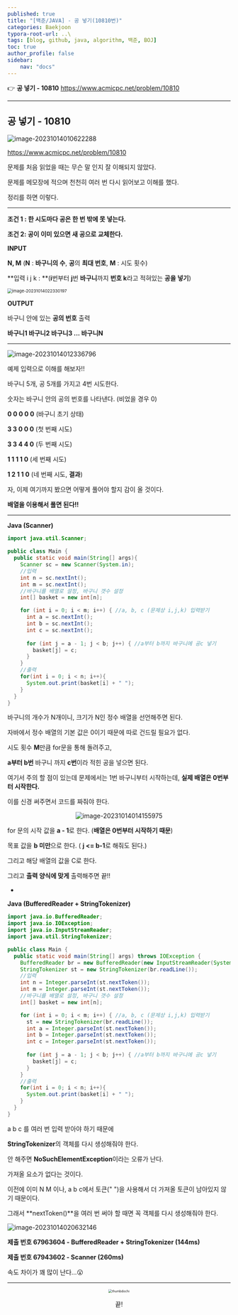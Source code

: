 ```yaml
---
published: true
title: "[백준/JAVA] - 공 넣기(10810번)"
categories: Baekjoon
typora-root-url: ..\
tags: [blog, github, java, algorithm, 백준, BOJ]
toc: true
author_profile: false
sidebar:
    nav: "docs"
---
```


👉 **공 넣기 - 10810** <a href="https://www.acmicpc.net/problem/10810" target="_blank">https://www.acmicpc.net/problem/10810 </a>

---

## 공 넣기 - 10810

![image-20231014010622288](/images/2023-10-14-boj_10810/image-20231014010622288.png)

<a href="https://www.acmicpc.net/problem/10810" target="_blank">https://www.acmicpc.net/problem/10810 </a>

문제를 처음 읽었을 때는 무슨 말 인지 잘 이해되지 않았다.

문제를 메모장에 적으며 천천히 여러 번 다시 읽어보고 이해를 했다.

정리를 하면 이렇다.

---

**조건 1 : 한 시도마다 공은 한 번 밖에 못 넣는다.** 

**조건 2: 공이 이미 있으면 새 공으로 교체한다.**

**INPUT**

**N, M** (**N** : **바구니의 수**, **공**의 **최대 번호**, **M** : 시도 횟수)



**입력 i j k : **(**i**번부터 **j**번 **바구니**까지 **번호 k**라고 적혀있는 **공을 넣기**)

<img src="/images/2023-10-14-boj_10810/image-20231014022330197.png" alt="image-20231014022330197" style="zoom: 67%;" />

**OUTPUT**

바구니 안에 있는 **공의 번호** 출력

**바구니1 바구니2 바구니3 ... 바구니N**

---

![image-20231014012336796](/images/2023-10-14-boj_10810/image-20231014012336796.png)

예제 입력으로 이해를 해보자!!

바구니 5개, 공 5개를 가지고 4번 시도한다.

숫자는 바구니 안의 공의 번호를 나타낸다. (비었을 경우 0)

**0 0 0 0 0** (바구니 초기 상태)

**3 3 0 0 0** (첫 번째 시도)

**3 3 4 4 0** (두 번째 시도)

**1 1 1 1 0** (세 번째 시도)

**1 2 1 1 0** (네 번째 시도, **결과**)

자, 이제 여기까지 봤으면 어떻게 풀어야 할지 감이 올 것이다.

**배열을 이용해서 풀면 된다!!**

---

**Java (Scanner)**

```java
import java.util.Scanner;

public class Main {
  public static void main(String[] args){
    Scanner sc = new Scanner(System.in);
    //입력
    int n = sc.nextInt();
    int m = sc.nextInt();
    //바구니를 배열로 설정, 바구니 갯수 설정
    int[] basket = new int[n];

    for (int i = 0; i < m; i++) { //a, b, c (문제상 i,j,k) 입력받기
      int a = sc.nextInt();
      int b = sc.nextInt();
      int c = sc.nextInt();
    
      for (int j = a - 1; j < b; j++) { //a부터 b까지 바구니에 공c 넣기
        basket[j] = c;
      }
    }
    //출력
    for(int i = 0; i < n; i++){
      System.out.print(basket[i] + " ");
    }
  }
}
```

바구니의 개수가 N개이니, 크기가 N인 정수 배열을 선언해주면 된다.

자바에서 정수 배열의 기본 값은 0이기 때문에 따로 건드릴 필요가 없다.

시도 횟수 **M**만큼 for문을 통해 돌려주고,

**a부터 b번** 바구니 까지 **c번**이라 적힌 공을 넣으면 된다.

여기서 주의 할 점이 있는데 문제에서는 1번 바구니부터 시작하는데, **실제 배열은 0번부터 시작한다.** 

이를 신경 써주면서 코드를 짜줘야 한다.

<p align = "center"><img src="/images/2023-10-14-boj_10810/image-20231014014155975.png" alt="image-20231014014155975" /></p>

for 문의 시작 값을 **a - 1**로 한다. (**배열은 0번부터 시작하기 때문**)

목표 값을 **b 미만**으로 한다. ( **j <= b-1**로 해줘도 된다.)

그리고 해당 배열의 값을 C로 한다.

그리고 **출력 양식에 맞게** 출력해주면 끝!!

-

**Java (BufferedReader + StringTokenizer)**

```java
import java.io.BufferedReader;
import java.io.IOException;
import java.io.InputStreamReader;
import java.util.StringTokenizer;

public class Main {
  public static void main(String[] args) throws IOException {
    BufferedReader br = new BufferedReader(new InputStreamReader(System.in));
    StringTokenizer st = new StringTokenizer(br.readLine());
    //입력
    int n = Integer.parseInt(st.nextToken());
    int m = Integer.parseInt(st.nextToken());
    //바구니를 배열로 설정, 바구니 갯수 설정
    int[] basket = new int[n];

    for (int i = 0; i < m; i++) { //a, b, c (문제상 i,j,k) 입력받기
      st = new StringTokenizer(br.readLine());
      int a = Integer.parseInt(st.nextToken());
      int b = Integer.parseInt(st.nextToken());
      int c = Integer.parseInt(st.nextToken());
    
      for (int j = a - 1; j < b; j++) { //a부터 b까지 바구니에 공c 넣기
        basket[j] = c;
      }
    }
    //출력
    for(int i = 0; i < n; i++){
      System.out.print(basket[i] + " ");
    }
  }
}

```

a b c 를 여러 번 입력 받아야 하기 때문에

**StringTokenizer**의 객체를 다시 생성해줘야 한다.

안 해주면 **NoSuchElementException**이라는 오류가 난다.

가져올 요소가 없다는 것이다.

이전에 이미 N M 이나, a b c에서 토큰(" ")을 사용해서 더 가져올 토큰이 남아있지 않기 때문이다.

그래서 **nextToken()**을 여러 번 써야 할 때면 꼭 객체를 다시 생성해줘야 한다.

![image-20231014020632146](/images/2023-10-14-boj_10810/image-20231014020632146.png)

**제출 번호 67963604 - BufferedReader + StringTokenizer (144ms)**

**제출 번호 67943602 - Scanner (260ms)**

속도 차이가 꽤 많이 난다...😮

---

<p align = "center"><img src="/images/2023-10-14-boj_10810/thumbdochi.jpg" alt="thumbdochi" style="zoom:50%;" /></p>

<p align = "center">끝!</p>